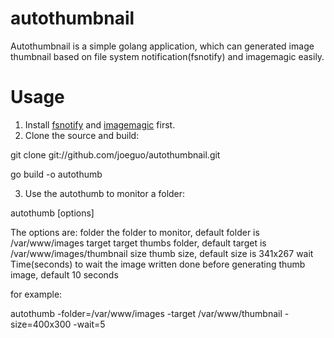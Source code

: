 autothumbnail
=============

Autothumbnail is a simple golang application, which can generated image thumbnail based on file system notification(fsnotify) and imagemagic easily.

Usage
=============
1. Install [fsnotify](https://github.com/howeyc/fsnotify) and [imagemagic](http://www.imagemagick.org/) first.
2. Clone the source and build:

git clone git://github.com/joeguo/autothumbnail.git

go build -o autothumb

3. Use the autothumb to monitor a folder:

autothumb [options]

The options are:
    folder      the folder to monitor, default folder is /var/www/images
    target      target thumbs folder, default target is /var/www/images/thumbnail
    size        thumb size, default size is 341x267
    wait        Time(seconds) to wait the image written done before generating thumb image, default 10 seconds

for example:

autothumb -folder=/var/www/images -target /var/www/thumbnail -size=400x300 -wait=5






